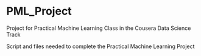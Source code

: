 PML_Project
===========

Project for Practical Machine Learning Class in the Cousera Data Science Track

Script and files needed to complete the Practical Machine Learning Project
